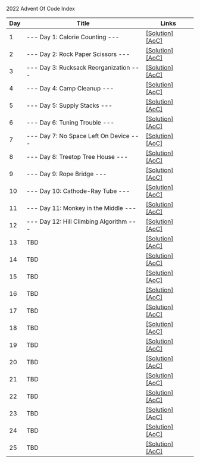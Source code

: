 2022 Advent Of Code Index

|   Day   | Title                                         |  Links                                       |
| --------|-----------------------------------------------|--------------------------------------------- |
|    1    |  --- Day 1: Calorie Counting --- | [\[Solution\]](./Day01.kt) [\[AoC\]](http://adventofcode.com/2022/day/1) |
|    2    |  --- Day 2: Rock Paper Scissors --- | [\[Solution\]](./Day02.kt) [\[AoC\]](http://adventofcode.com/2022/day/2) |
|    3    |  --- Day 3: Rucksack Reorganization --- | [\[Solution\]](./Day03.kt) [\[AoC\]](http://adventofcode.com/2022/day/3) |
|    4    |  --- Day 4: Camp Cleanup --- | [\[Solution\]](./Day04.kt) [\[AoC\]](http://adventofcode.com/2022/day/4) |
|    5    |  --- Day 5: Supply Stacks --- | [\[Solution\]](./Day05.kt) [\[AoC\]](http://adventofcode.com/2022/day/5) |
|    6    |  --- Day 6: Tuning Trouble --- | [\[Solution\]](./Day06.kt) [\[AoC\]](http://adventofcode.com/2022/day/6) |
|    7    |  --- Day 7: No Space Left On Device --- | [\[Solution\]](./Day07.kt) [\[AoC\]](http://adventofcode.com/2022/day/7) |
|    8    |  --- Day 8: Treetop Tree House --- | [\[Solution\]](./Day08.kt) [\[AoC\]](http://adventofcode.com/2022/day/8) |
|    9    |  --- Day 9: Rope Bridge --- | [\[Solution\]](./Day09.kt) [\[AoC\]](http://adventofcode.com/2022/day/9) |
|   10    |  --- Day 10: Cathode-Ray Tube --- | [\[Solution\]](./Day10.kt) [\[AoC\]](http://adventofcode.com/2022/day/10) |
|   11    |  --- Day 11: Monkey in the Middle --- | [\[Solution\]](./Day11.kt) [\[AoC\]](http://adventofcode.com/2022/day/11) |
|   12    |  --- Day 12: Hill Climbing Algorithm --- | [\[Solution\]](./Day12.kt) [\[AoC\]](http://adventofcode.com/2022/day/12) |
|   13    |  TBD                                          | [\[Solution\]](./Day13.kt) [\[AoC\]](http://adventofcode.com/2022/day/13) |
|   14    |  TBD                                          | [\[Solution\]](./Day14.kt) [\[AoC\]](http://adventofcode.com/2022/day/14) |
|   15    |  TBD                                          | [\[Solution\]](./Day15.kt) [\[AoC\]](http://adventofcode.com/2022/day/15) |
|   16    |  TBD                                          | [\[Solution\]](./Day16.kt) [\[AoC\]](http://adventofcode.com/2022/day/16) |
|   17    |  TBD                                          | [\[Solution\]](./Day17.kt) [\[AoC\]](http://adventofcode.com/2022/day/17) |
|   18    |  TBD                                          | [\[Solution\]](./Day18.kt) [\[AoC\]](http://adventofcode.com/2022/day/18) |
|   19    |  TBD                                          | [\[Solution\]](./Day19.kt) [\[AoC\]](http://adventofcode.com/2022/day/19) |
|   20    |  TBD                                          | [\[Solution\]](./Day20.kt) [\[AoC\]](http://adventofcode.com/2022/day/20) |
|   21    |  TBD                                          | [\[Solution\]](./Day21.kt) [\[AoC\]](http://adventofcode.com/2022/day/21) |
|   22    |  TBD                                          | [\[Solution\]](./Day22.kt) [\[AoC\]](http://adventofcode.com/2022/day/22) |
|   23    |  TBD                                          | [\[Solution\]](./Day23.kt) [\[AoC\]](http://adventofcode.com/2022/day/23) |
|   24    |  TBD                                          | [\[Solution\]](./Day24.kt) [\[AoC\]](http://adventofcode.com/2022/day/24) |
|   25    |  TBD                                          | [\[Solution\]](./Day25.kt) [\[AoC\]](http://adventofcode.com/2022/day/25) |
